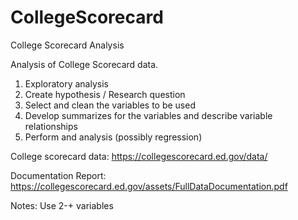 # CollegeScorecard

College Scorecard Analysis

Analysis of College Scorecard data.

1. Exploratory analysis
2. Create hypothesis / Research question
3. Select and clean the variables to be used
4. Develop summarizes for the variables and describe variable relationships
5. Perform and analysis (possibly regression)

College scorecard data: https://collegescorecard.ed.gov/data/

Documentation Report: https://collegescorecard.ed.gov/assets/FullDataDocumentation.pdf

Notes: Use 2-+ variables

